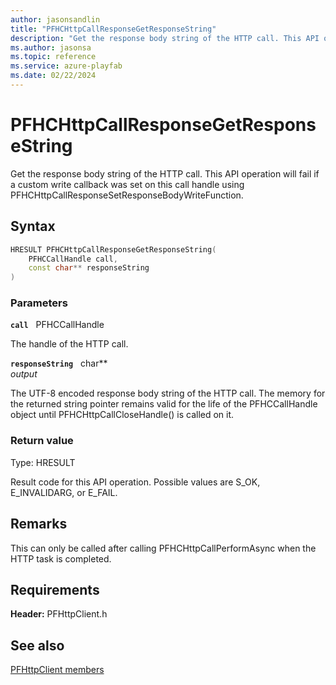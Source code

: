 ```yaml
---
author: jasonsandlin
title: "PFHCHttpCallResponseGetResponseString"
description: "Get the response body string of the HTTP call. This API operation will fail if a custom write callback was set on this call handle using PFHCHttpCallResponseSetResponseBodyWriteFunction."
ms.author: jasonsa
ms.topic: reference
ms.service: azure-playfab
ms.date: 02/22/2024
---
```


# PFHCHttpCallResponseGetResponseString  

Get the response body string of the HTTP call. This API operation will fail if a custom write callback was set on this call handle using PFHCHttpCallResponseSetResponseBodyWriteFunction.  

## Syntax  
  
```cpp
HRESULT PFHCHttpCallResponseGetResponseString(  
    PFHCCallHandle call,  
    const char** responseString  
)  
```  
  
### Parameters  
  
**`call`** &nbsp; PFHCCallHandle  
  
The handle of the HTTP call.  
  
**`responseString`** &nbsp; char**  
*output*  
  
The UTF-8 encoded response body string of the HTTP call. The memory for the returned string pointer remains valid for the life of the PFHCCallHandle object until PFHCHttpCallCloseHandle() is called on it.  
  
  
### Return value
Type: HRESULT
  
Result code for this API operation. Possible values are S_OK, E_INVALIDARG, or E_FAIL.
  
## Remarks  
  
This can only be called after calling PFHCHttpCallPerformAsync when the HTTP task is completed.
  
## Requirements  
  
**Header:** PFHttpClient.h
  
## See also  
[PFHttpClient members](../pfhttpclient_members.md)  

  
  
